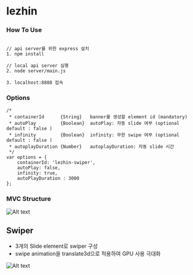 # lezhin

### How To Use
```

// api server를 위한 express 설치
1. npm install

// local api server 실행
2. node server/main.js

3. localhost:8888 접속
```

### Options
```
/*
 * containerId      {String}   banner를 생성할 element id (mandatory)
 * autoPlay         {Boolean}  autoPlay: 자동 slide 여부 (optional default : false )
 * infinity         {Boolean}  infinity: 무한 swipe 여부 (optional default : false )
 * autoplayDuration {Number}   autoplayDuration: 자동 slide 시간
 */
var options = {
    containerId: 'lezhin-swiper',
    autoPlay: false,
    infinity: true,
    autoPlayDuration : 3000
};
```

### MVC Structure
![Alt text](https://lh3.googleusercontent.com/pgvyQMSoh9sRVPF_pQNPTSbPtXJVYSdamouZEtgTb4Jd-q2WSfq0OgkHFe6VLcxJ4CFUruCAeUAvl-kpdaCT_eO1edVNrLN6MMB19GB3Zbr431qRDV6SUvvLMjnyCF8KyjW2ibuvo5Uq4x-6zPzgwPSv4SnbzU2zAX87hAqQnBJtPSe0h87pFHAJUBdHYzDWPwfaMtIx9vWalqb8orVk4F5CfshYyAvVh8X6gHfjQ_xcWE_bv9d2cpurzlKiVQsAoxIuUB8BqPF9C2kwlJDWhygrj4OLAESgKpBHha9Bft0zXCUUZ1H4kODgYKK8oIGOVt4LKRK6PXXrOr7JlU9lynszM-FosKo82OmURk2Db08_s7Gll7FetXCgSA8C6YhOiCMg279OsTzLQhl4Kt4tMKCV3HleusUrexXh0O1urEjNNW9Loao0Ec_qFlcjREtokRFrXk2z8ltggtrJnhSDxzeotPN7po868nt3hRKmCbYZ1mCNdITy3-tZnck5neNC0qNDIzD95zJeFK9anskAFbqcp_xaL0onc1EECWZ4CJUifJm_DIzr6ALP8pFLW3gnzbP6InkcP4cNIsRZKGgyCNrxehynZ1KEVN9OoyDZMZR1yYGmd56D=w781-h465-no "MVC")

## Swiper

* 3개의 Slide element로 swiper 구성
* swipe animation을 translate3d으로 적용하여 GPU 사용 극대화

![Alt text](https://lh3.googleusercontent.com/DYbAjcj_bHEH38j6ND-fZ4RfZnOHEqWFsFX4ZPrscs5kCEVdWv4zWzJ5NB5ABPZSDKEySdEwsZijZ9eI0F0CSr1dC6dYHseHVAd_2WTrf-_IkbrG-rEIMeyc5Bk9iBZIcSz7U7K__tSqHQXpBHE_wLuc3SYtH5CJ74d6gbyGoqEzYmt9DnDtqv0XAQx0C0gBen28QhR0rQOV9aG06X_NTZOocqiROyC4TqVqncAj4XFnlLqyBBFwKmJp6_SjRxqvFhq6kpMLgNIkA0UpTKBIFLqUPvkDff8SbW-tSebSjrlOBqsAm6lIskN_Pm8rkCyafOpVimicK5yo2ckA5f6u3mc05cjAx-QwYSqFt1X6Wg18T71uPaSax3iunHqNbm68eYZzVP_gAm_8nwVBtnFNEg2VpOS0gfoff0eQu7Y_eNNDpP5FbpfzNfcFJipQdcGEzZ_vtvnnCp43UcdcXtiU7sF8_clEaCZwp2loDraKvIwuRgIWUJoHA6yNWKGHrcMwcdKxWIJk7AU84z_Yg52P7YNabXHie_M8BjG-PlOotpuuH5dPm6r6R-cApTiN0zx74LySGNmYzWf6VcoIVyuLXY4TvE-oEJDrjnplXemSSlj43EFFuiUe=w1392-h782-no "Swiper")
